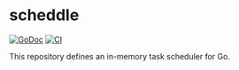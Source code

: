 # scheddle

[![GoDoc](https://img.shields.io/static/v1?label=godoc&message=reference&color=orange)](https://pkg.go.dev/github.com/creachadair/scheddle)
[![CI](https://github.com/creachadair/scheddle/actions/workflows/go-presubmit.yml/badge.svg?event=push&branch=main)](https://github.com/creachadair/scheddle/actions/workflows/go-presubmit.yml)

This repository defines an in-memory task scheduler for Go.
